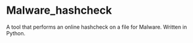 # Malware_hashcheck
A tool that performs an online hashcheck on a file for Malware. Written in Python.
